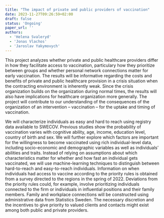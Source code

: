 ```yaml
---
title: "The impact of private and public providers of vaccination"
date: 2023-11-27T09:26:59+02:00
draft: false
status: 'Ongoing'
paper_url: ''
authors:
  - 'Helena Svaleryd'
  - 'Jonas Vlachos'
  - 'Jaroslav Yakymovych'
---
```


This project analyzes whether private and public healthcare providers differ in how they facilitate access to vaccination, particulary how they prioritize between groups and whether personal network connections matter for early vaccination. The results will be informative regarding the costs and benefits of private and public healthcare provision in a crisis situation when the contracting environment is inherently weak. Since the crisis organization builds on the organization during normal times, the results will also have implications for healthcare organization more generally. The project will contribute to our understanding of the consequences of the organization of an intervention – vaccination – for the uptake and timing of vaccination.

We will characterize individuals as easy and hard to reach using registry data available to SWECOV. Previous studies show the probability of vaccination varies with cognitive ability, age, income, education level, country of birth and sex. We will further explore which factors are important for the willingness to become vaccinated using rich individual-level data, including socio-economic and demographic variables as well as individuals’ abilities and traits. Instead of relying on assumptions about which characteristics matter for whether and how fast an individual gets vaccinated, we will use machine-learning techniques to distinguish between hard-to-reach and easy-to-reach individuals. Information on when individuals had access to vaccine according to the priority rules is obtained from a survey directed to the regions in the spring of 2022. Deviations from the priority rules could, for example, involve prioritizing individuals connected to the firm or individuals in influential positions and their family members. Family and workplace connections will be constructed using administrative data from Statistics Sweden. The necessary discretion and the incentives to give priority to valued clients and contacts might exist among both public and private providers.
